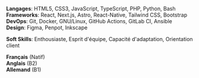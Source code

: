 ---
---

**Langages**: HTML5, CSS3, JavaScript, TypeScript, PHP, Python, Bash  
**Frameworks**: React, Next.js, Astro, React-Native, Tailwind CSS, Bootstrap  
**DevOps**: Git, Docker, GNU/Linux, GitHub Actions, GitLab CI, Ansible   
**Design**: Figma, Penpot, Inkscape  

**Soft Skills**: Enthousiaste, Esprit d'équipe, Capacité d'adaptation, Orientation client


**Français** (Natif)  
**Anglais** (B2)  
**Allemand** (B1)
